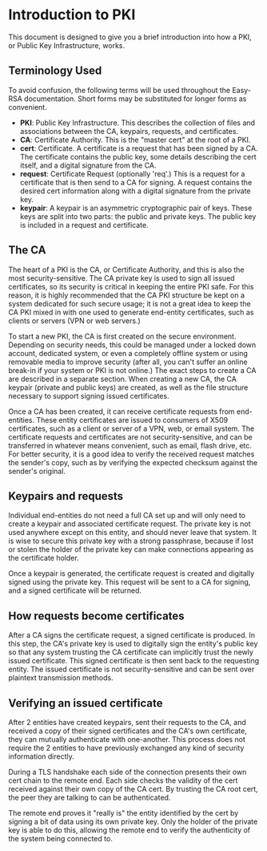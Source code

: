 Introduction to PKI
===================

This document is designed to give you a brief introduction into how a PKI, or
Public Key Infrastructure, works.

Terminology Used
----------------

To avoid confusion, the following terms will be used throughout the Easy-RSA
documentation. Short forms may be substituted for longer forms as convenient.

 *  **PKI**: Public Key Infrastructure. This describes the collection of files
    and associations between the CA, keypairs, requests, and certificates.
 *  **CA**: Certificate Authority. This is the "master cert" at the root of a
    PKI.
 *  **cert**: Certificate. A certificate is a request that has been signed by a
    CA. The certificate contains the public key, some details describing the
    cert itself, and a digital signature from the CA.
 *  **request**: Certificate Request (optionally 'req'.) This is a request for a
    certificate that is then send to a CA for signing. A request contains the
    desired cert information along with a digital signature from the private
    key.
 *  **keypair**: A keypair is an asymmetric cryptographic pair of keys. These
    keys are split into two parts: the public and private keys. The public key
    is included in a request and certificate.

The CA
------

The heart of a PKI is the CA, or Certificate Authority, and this is also the
most security-sensitive. The CA private key is used to sign all issued
certificates, so its security is critical in keeping the entire PKI safe. For
this reason, it is highly recommended that the CA PKI structure be kept on a
system dedicated for such secure usage; it is not a great idea to keep the CA
PKI mixed in with one used to generate end-entity certificates, such as clients
or servers (VPN or web servers.)

To start a new PKI, the CA is first created on the secure environment.
Depending on security needs, this could be managed under a locked down account,
dedicated system, or even a completely offline system or using removable media
to improve security (after all, you can't suffer an online break-in if your
system or PKI is not online.) The exact steps to create a CA are described in a
separate section. When creating a new CA, the CA keypair (private and public
keys) are created, as well as the file structure necessary to support signing
issued certificates.

Once a CA has been created, it can receive certificate requests from
end-entities. These entity certificates are issued to consumers of X509
certificates, such as a client or server of a VPN, web, or email system.  The
certificate requests and certificates are not security-sensitive, and can be
transferred in whatever means convenient, such as email, flash drive, etc. For
better security, it is a good idea to verify the received request matches the
sender's copy, such as by verifying the expected checksum against the sender's
original.

Keypairs and requests
---------------------

Individual end-entities do not need a full CA set up and will only need to
create a keypair and associated certificate request. The private key is not used
anywhere except on this entity, and should never leave that system. It is wise
to secure this private key with a strong passphrase, because if lost or stolen
the holder of the private key can make connections appearing as the certificate
holder.

Once a keypair is generated, the certificate request is created and digitally
signed using the private key. This request will be sent to a CA for signing, and
a signed certificate will be returned.

How requests become certificates
--------------------------------

After a CA signs the certificate request, a signed certificate is produced. In
this step, the CA's private key is used to digitally sign the entity's public
key so that any system trusting the CA certificate can implicitly trust the
newly issued certificate. This signed certificate is then sent back to the
requesting entity. The issued certificate is not security-sensitive and can be
sent over plaintext transmission methods.

Verifying an issued certificate
-------------------------------

After 2 entities have created keypairs, sent their requests to the CA, and
received a copy of their signed certificates and the CA's own certificate, they
can mutually authenticate with one-another. This process does not require the 2
entities to have previously exchanged any kind of security information directly.

During a TLS handshake each side of the connection presents their own cert chain
to the remote end. Each side checks the validity of the cert received against
their own copy of the CA cert. By trusting the CA root cert, the peer they are
talking to can be authenticated.

The remote end proves it "really is" the entity identified by the cert by
signing a bit of data using its own private key. Only the holder of the private
key is able to do this, allowing the remote end to verify the authenticity of
the system being connected to.
